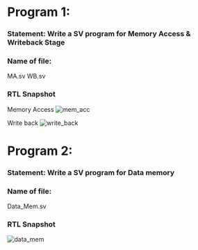 # Program 1: 
### Statement: Write a SV program for Memory Access & Writeback Stage

### Name of file:
MA.sv
WB.sv

### RTL Snapshot
Memory Access
![mem_acc](https://github.com/user-attachments/assets/730ff6bb-20d0-4758-b538-6882323c2589)


Write back 
![write_back](https://github.com/user-attachments/assets/e1f8a1ad-e06a-49fe-9494-2ecf5ae86d24)


# Program 2: 
### Statement: Write a SV program for Data memory

### Name of file:
Data_Mem.sv

### RTL Snapshot
![data_mem](https://github.com/user-attachments/assets/5fd5a1db-d860-4d1f-aa5c-bda539598845)



